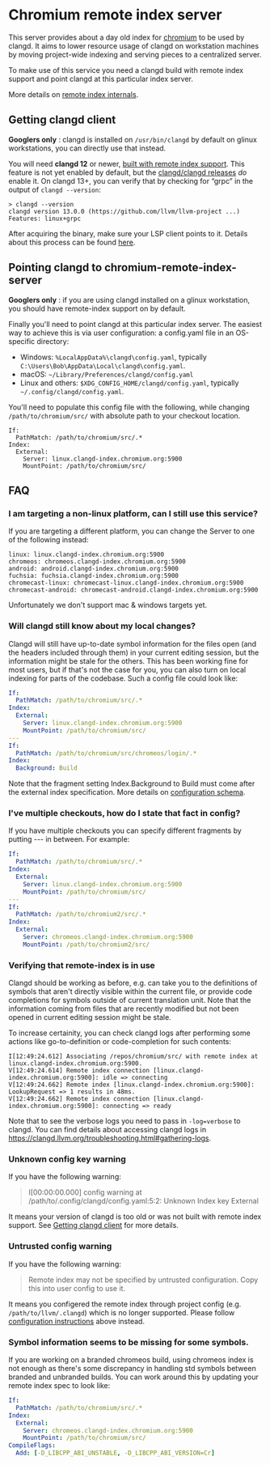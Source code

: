 # Chromium remote index server

This server provides about a day old index for
[chromium](https://chromium.googlesource.com/chromium/src.git) to be used by
clangd. It aims to lower resource usage of clangd on workstation machines by
moving project-wide indexing and serving pieces to a centralized server.

To make use of this service you need a clangd build with remote index support
and point clangd at this particular index server.

More details on
[remote index internals](https://clangd.llvm.org/remote-index.html).

## Getting clangd client

**Googlers only** : clangd is installed on `/usr/bin/clangd` by default on
glinux workstations, you can directly use that instead.

You will need **clangd 12** or newer, [built with remote index support][build].
This feature is not yet enabled by default, but the [clangd/clangd releases]
*do* enable it. On clangd 13+, you can verify that by checking for “grpc” in
the output of `clangd --version`:

[build]: https://clangd.llvm.org/design/remote-index.html#buildingreleases
[clangd/clangd releases]: https://github.com/clangd/clangd/releases

```
> clangd --version
clangd version 13.0.0 (https://github.com/llvm/llvm-project ...)
Features: linux+grpc
```

After acquiring the binary, make sure your LSP client points to it. Details
about this process can be found
[here](https://clangd.llvm.org/installation.html#editor-plugins).

## Pointing clangd to chromium-remote-index-server

**Googlers only** : if you are using clangd installed on a glinux workstation,
you should have remote-index support on by default.

Finally you'll need to point clangd at this particular index server. The easiest
way to achieve this is via user configuration: a config.yaml file in an
OS-specific directory:

-   Windows: `%LocalAppData%\clangd\config.yaml`, typically
    `C:\Users\Bob\AppData\Local\clangd\config.yaml`.
-   macOS: `~/Library/Preferences/clangd/config.yaml`
-   Linux and others: `$XDG_CONFIG_HOME/clangd/config.yaml`, typically
    `~/.config/clangd/config.yaml`.

You'll need to populate this config file with the following, while changing
`/path/to/chromium/src/` with absolute path to your checkout location.

```
If:
  PathMatch: /path/to/chromium/src/.*
Index:
  External:
    Server: linux.clangd-index.chromium.org:5900
    MountPoint: /path/to/chromium/src/
```

## FAQ

### I am targeting a non-linux platform, can I still use this service?

If you are targeting a different platform, you can change the Server to one of
the following instead:

```
linux: linux.clangd-index.chromium.org:5900
chromeos: chromeos.clangd-index.chromium.org:5900
android: android.clangd-index.chromium.org:5900
fuchsia: fuchsia.clangd-index.chromium.org:5900
chromecast-linux: chromecast-linux.clangd-index.chromium.org:5900
chromecast-android: chromecast-android.clangd-index.chromium.org:5900
```

Unfortunately we don't support mac & windows targets yet.

### Will clangd still know about my local changes?

Clangd will still have up-to-date symbol information for the files open (and the
headers included through them) in your current editing session, but the
information might be stale for the others. This has been working fine for most
users, but if that's not the case for you, you can also turn on local indexing
for parts of the codebase. Such a config file could look like:

```yaml
If:
  PathMatch: /path/to/chromium/src/.*
Index:
  External:
    Server: linux.clangd-index.chromium.org:5900
    MountPoint: /path/to/chromium/src/
---
If:
  PathMatch: /path/to/chromium/src/chromeos/login/.*
Index:
  Background: Build
```

Note that the fragment setting Index.Background to Build must come after the
external index specification. More details on
[configuration schema](https://clangd.llvm.org/config.html).

### I've multiple checkouts, how do I state that fact in config?

If you have multiple checkouts you can specify different fragments by putting
--- in between. For example:

```yaml
If:
  PathMatch: /path/to/chromium/src/.*
Index:
  External:
    Server: linux.clangd-index.chromium.org:5900
    MountPoint: /path/to/chromium/src/
---
If:
  PathMatch: /path/to/chromium2/src/.*
Index:
  External:
    Server: chromeos.clangd-index.chromium.org:5900
    MountPoint: /path/to/chromium2/src/
```

### Verifying that remote-index is in use

Clangd should be working as before, e.g. can take you to the definitions of
symbols that aren't directly visible within the current file, or provide code
completions for symbols outside of current translation unit. Note that the
information coming from files that are recently modified but not been opened in
current editing session might be stale.

To increase certainity, you can check clangd logs after performing some actions
like go-to-definition or code-completion for such contents:

```
I[12:49:24.612] Associating /repos/chromium/src/ with remote index at linux.clangd-index.chromium.org:5900.
V[12:49:24.614] Remote index connection [linux.clangd-index.chromium.org:5900]: idle => connecting
V[12:49:24.662] Remote index [linux.clangd-index.chromium.org:5900]: LookupRequest => 1 results in 48ms.
V[12:49:24.662] Remote index connection [linux.clangd-index.chromium.org:5900]: connecting => ready
```

Note that to see the verbose logs you need to pass in `-log=verbose` to clangd.
You can find details about accessing clangd logs in
https://clangd.llvm.org/troubleshooting.html#gathering-logs.

### Unknown config key warning

If you have the following warning:

> I[00:00:00.000] config warning at /path/to/.config/clangd/config.yaml:5:2:
> Unknown Index key External

It means your version of clangd is too old or was not built with remote index
support. See [Getting clangd client](#getting-clangd-client) for more details.

### Untrusted config warning

If you have the following warning:

> Remote index may not be specified by untrusted configuration. Copy this into
> user config to use it.

It means you configered the remote index through project config (e.g.
`/path/to/llvm/.clangd`) which is no longer supported. Please follow
[configuration instructions](http://go/clangd-llvm-remote-index#setup-instructions-for-googlers)
above instead.

### Symbol information seems to be missing for some symbols.

If you are working on a branded chromeos build, using chromeos index is not
enough as there's some discrepancy in handling std symbols between branded and
unbranded builds. You can work around this by updating your remote index spec to
look like:

```yaml
If:
  PathMatch: /path/to/chromium/src/.*
Index:
  External:
    Server: chromeos.clangd-index.chromium.org:5900
    MountPoint: /path/to/chromium/src/
CompileFlags:
  Add: [-D_LIBCPP_ABI_UNSTABLE, -D_LIBCPP_ABI_VERSION=Cr]
```
